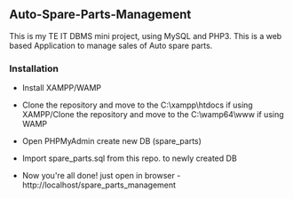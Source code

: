 ## Auto-Spare-Parts-Management
This is my TE IT DBMS mini project, using MySQL and PHP3.
This is a web based Application to manage sales of Auto spare parts.

### Installation
* Install XAMPP/WAMP
* Clone the repository and move to the C:\xampp\htdocs if using XAMPP/Clone the repository and move to the C:\wamp64\www if using WAMP

* Open PHPMyAdmin create new DB (spare_parts)

* Import spare_parts.sql from this repo. to newly created DB

* Now you're all done! just open in browser - http://localhost/spare_parts_management



